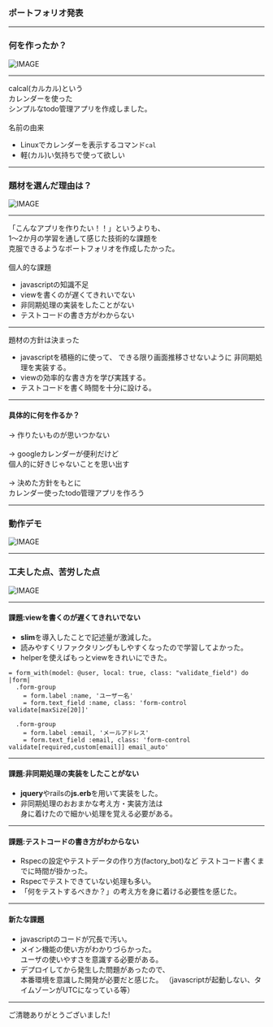 ### ポートフォリオ発表

---
### 何を作ったか？ 
![IMAGE](assets/img/presentation.png)

---
calcal(カルカル)という<br>
カレンダーを使った<br>
シンプルなtodo管理アプリを作成しました。<br>
<br>
名前の由来
-  Linuxでカレンダーを表示するコマンド`cal`
-  軽(カル)い気持ちで使って欲しい

---
###  題材を選んだ理由は？ 
![IMAGE](assets/img/presentation.png)

---
「こんなアプリを作りたい！！」というよりも、<br>
1～2か月の学習を通して感じた技術的な課題を<br>
克服できるようなポートフォリオを作成したかった。<br>
<br>
個人的な課題
-  javascriptの知識不足
-  viewを書くのが遅くてきれいでない
-  非同期処理の実装をしたことがない
-  テストコードの書き方がわからない
---
題材の方針は決まった
-  javascriptを積極的に使って、
できる限り画面推移させないように
非同期処理を実装する。
-  viewの効率的な書き方を学び実践する。
-  テストコードを書く時間を十分に設ける。

---
####  具体的に何を作るか？
→ 作りたいものが思いつかない<br>
<br>
→ googleカレンダーが便利だけど<br>
個人的に好きじゃないことを思い出す<br>
<br>
→ 決めた方針をもとに<br>
カレンダー使ったtodo管理アプリを作ろう

---
###  動作デモ
![IMAGE](assets/img/presentation.png)

---
###  工夫した点、苦労した点
![IMAGE](assets/img/presentation.png)

---
#### 課題:viewを書くのが遅くてきれいでない
-  **slim**を導入したことで記述量が激減した。  
-  読みやすくリファクタリングもしやすくなったので学習してよかった。  
-  helperを使えばもっとviewをきれいにできた。
```
= form_with(model: @user, local: true, class: "validate_field") do |form|
  .form-group
    = form.label :name, 'ユーザー名'
    = form.text_field :name, class: 'form-control validate[maxSize[20]]'

  .form-group
    = form.label :email, 'メールアドレス'
    = form.text_field :email, class: 'form-control validate[required,custom[email]] email_auto'
```
---
####  課題:非同期処理の実装をしたことがない
-  **jquery**やrailsの**js.erb**を用いて実装をした。  
-  非同期処理のおおまかな考え方・実装方法は  
身に着けたので細かい処理を覚える必要がある。  

---
####  課題:テストコードの書き方がわからない
-  Rspecの設定やテストデータの作り方(factory_bot)など
テストコード書くまでに時間が掛かった。
-  Rspecでテストできていない処理も多い。
-  「何をテストするべきか？」の考え方を身に着ける必要性を感じた。

---
####  新たな課題
-  javascriptのコードが冗長で汚い。
-  メイン機能の使い方がわかりづらかった。  
ユーザの使いやすさを意識する必要がある。 
-  デプロイしてから発生した問題があったので、  
本番環境を意識した開発が必要だと感じた。
（javascriptが起動しない、タイムゾーンがUTCになっている等）

---
ご清聴ありがとうございました!
